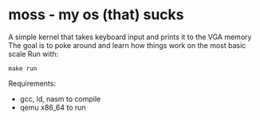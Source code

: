 # moss - my os (that) sucks
A simple kernel that takes keyboard input and prints it to the VGA memory
The goal is to poke around and learn how things work on the most basic scale
Run with:
```make
make run
```
Requirements:
+ gcc, ld, nasm to compile
+ qemu x86_64 to run
